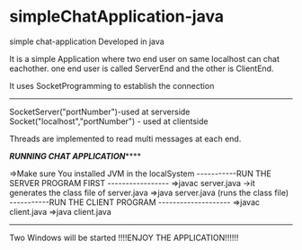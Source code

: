 # simpleChatApplication-java
simple chat-application Developed in java

It is a simple Application where two end user on same localhost can chat eachother.
one end user is called ServerEnd and the other is ClientEnd.

It uses SocketProgramming to establish the connection
****************
SocketServer("portNumber")-used at serverside
Socket("localhost","portNumber") - used at clientside

Threads are implemented to read multi messages at each end.

*****************RUNNING CHAT APPLICATION*********************

=>Make sure You installed JVM in the localSystem
-----------RUN THE SERVER PROGRAM FIRST -----------------
=>javac server.java
->it generates the class file of server.java
=>java server.java (runs the class file)
-----------RUN THE CLIENT PROGRAM --------------------
=>javac client.java
=>java client.java

-----------------------------------------------------------
Two Windows will be started !!!!ENJOY THE APPLICATION!!!!!!

